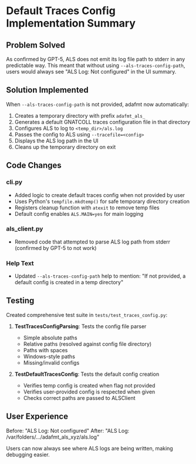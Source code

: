 # Default Traces Config Implementation Summary

## Problem Solved
As confirmed by GPT-5, ALS does not emit its log file path to stderr in any predictable way. This meant that without using `--als-traces-config-path`, users would always see "ALS Log: Not configured" in the UI summary.

## Solution Implemented
When `--als-traces-config-path` is not provided, adafmt now automatically:

1. Creates a temporary directory with prefix `adafmt_als_`
2. Generates a default GNATCOLL traces configuration file in that directory
3. Configures ALS to log to `<temp_dir>/als.log`
4. Passes the config to ALS using `--tracefile=<config>`
5. Displays the ALS log path in the UI
6. Cleans up the temporary directory on exit

## Code Changes

### cli.py
- Added logic to create default traces config when not provided by user
- Uses Python's `tempfile.mkdtemp()` for safe temporary directory creation
- Registers cleanup function with `atexit` to remove temp files
- Default config enables `ALS.MAIN=yes` for main logging

### als_client.py
- Removed code that attempted to parse ALS log path from stderr (confirmed by GPT-5 to not work)

### Help Text
- Updated `--als-traces-config-path` help to mention: "If not provided, a default config is created in a temp directory"

## Testing
Created comprehensive test suite in `tests/test_traces_config.py`:

1. **TestTracesConfigParsing**: Tests the config file parser
   - Simple absolute paths
   - Relative paths (resolved against config file directory)
   - Paths with spaces
   - Windows-style paths
   - Missing/invalid configs

2. **TestDefaultTracesConfig**: Tests the default config creation
   - Verifies temp config is created when flag not provided
   - Verifies user-provided config is respected when given
   - Checks correct paths are passed to ALSClient

## User Experience
Before: "ALS Log: Not configured"
After: "ALS Log: /var/folders/.../adafmt_als_xyz/als.log"

Users can now always see where ALS logs are being written, making debugging easier.